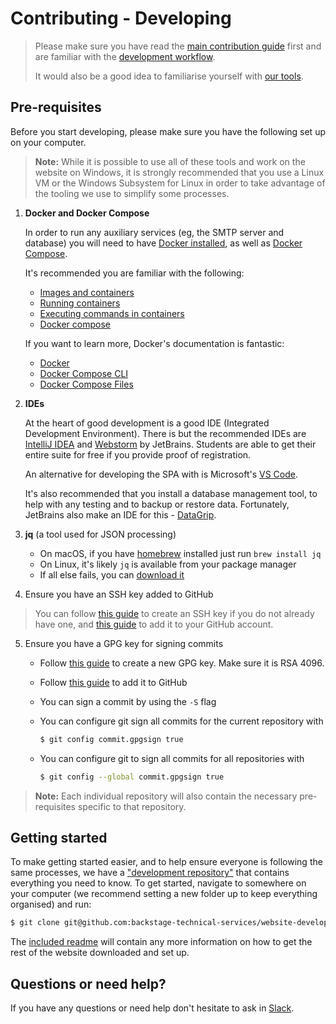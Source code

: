 # Contributing - Developing

> Please make sure you have read the [main contribution
> guide][contributing-main] first and are familiar with the [development
> workflow][contributing-workflow].
>
> It would also be a good idea to familiarise yourself with [our
> tools][contributing-tools].

## Pre-requisites

Before you start developing, please make sure you have the following set
up on your computer.

> **Note:** While it is possible to use all of these tools and work on
> the website on Windows, it is strongly recommended that you use a
> Linux VM or the Windows Subsystem for Linux in order to take advantage
> of the tooling we use to simplify some processes.

1. **Docker and Docker Compose**

   In order to run any auxiliary services (eg, the SMTP server and
   database) you will need to have [Docker installed][install-docker],
   as well as [Docker Compose][install-docker-compose].

   It's recommended you are familiar with the following:

   * [Images and containers][docker-images-vs-containers]
   * [Running containers][docker-container-run]
   * [Executing commands in containers][docker-container-exec]
   * [Docker compose][docker-compose-docs]

   If you want to learn more, Docker's documentation is fantastic:

   * [Docker][docker-docs]
   * [Docker Compose CLI][docker-docs-compose-cli]
   * [Docker Compose Files][docker-docs-compose-file]

2. **IDEs**

   At the heart of good development is a good IDE (Integrated
   Development Environment). There is but the recommended IDEs are [IntelliJ IDEA][intellij-idea]
   and [Webstorm][intellij-webstorm] by JetBrains. Students are able to
   get their entire suite for free if you provide proof of registration.

   An alternative for developing the SPA with is Microsoft's [VS
   Code][vscode].

   It's also recommended that you install a database management tool, to
   help with any testing and to backup or restore data. Fortunately,
   JetBrains also make an IDE for this - [DataGrip][intellij-datagrip].

3. **jq** (a tool used for JSON processing)

   * On macOS, if you have [homebrew][homebrew] installed just run `brew
     install jq`
   * On Linux, it's likely `jq` is available from your package manager
   * If all else fails, you can [download it][jq]

4.  Ensure you have an SSH key added to GitHub

   > You can follow [this guide][ssh-create] to create an SSH key if you
   > do not already have one, and [this guide][ssh-github] to add it to
   > your GitHub account.

5. Ensure you have a GPG key for signing commits
   * Follow [this guide][gpg-create] to create a new GPG key. Make sure
     it is RSA 4096.
   * Follow [this guide][gpg-github] to add it to GitHub
   * You can sign a commit by using the `-S` flag
   * You can configure git sign all commits for the current repository
     with

     ```sh
     $ git config commit.gpgsign true 
     ```
   * You can configure git to sign all commits for all repositories with

     ```sh
     $ git config --global commit.gpgsign true
     ```

<!--6. Make sure you have an account in our nonprod-->
<!--   [Keycloak](../Our%20Tools.md#keycloak) realm. You can ask in Slack if-->
<!--   you're not sure.-->

> **Note:** Each individual repository will also contain the necessary
> pre-requisites specific to that repository.

## Getting started

To make getting started easier, and to help ensure everyone is following
the same processes, we have a ["development
repository"][development-repo] that contains everything you need to
know. To get started, navigate to somewhere on your computer (we
recommend setting a new folder up to keep everything organised) and run:

```sh
$ git clone git@github.com:backstage-technical-services/website-development.git development
```

The [included readme][development-readme] will contain any more
information on how to get the rest of the website downloaded and set up.

## Questions or need help?

If you have any questions or need help don't hesitate to ask in
[Slack][slack].

[contributing-main]: ../../Contributing.md
[contributing-workflow]: ./Development%20Workflow.md
[contributing-tools]: ../Our%20Tools.md
[install-docker]: https://docs.docker.com/install
[install-docker-compose]: https://docs.docker.com/compose/install
[intellij-idea]: https://www.jetbrains.com/idea/download
[intellij-webstorm]: https://www.jetbrains.com/webstorm/download
[intellij-datagrip]: https://www.jetbrains.com/datagrip/download
[vscode]: https://code.visualstudio.com/download
[docker-compose-docs]: https://docs.docker.com/compose
[docker-container-exec]: https://docs.docker.com/engine/reference/commandline/container_exec
[docker-docs-compose-file]: https://docs.docker.com/compose/compose-file
[docker-docs-compose-cli]: https://docs.docker.com/compose/reference
[docker-docs]: https://docs.docker.com/engine/reference/commandline/cli
[docker-container-run]: https://docs.docker.com/engine/reference/commandline/container_run
[docker-images-vs-containers]: https://stackoverflow.com/a/23736802
[development-repo]: https://github.com/backstage-technical-services/website-development
[development-readme]: https://github.com/backstage-technical-services/website-development/blob/master/readme.md
[slack]: https://bts-website.slack.com
[homebrew]: https://brew.sh
[jq]: https://stedolan.github.io/jq
[ssh-create]: https://docs.github.com/en/github/authenticating-to-github/generating-a-new-ssh-key-and-adding-it-to-the-ssh-agent
[ssh-github]: https://docs.github.com/en/github/authenticating-to-github/adding-a-new-ssh-key-to-your-github-account
[gpg-create]: https://docs.github.com/en/github/authenticating-to-github/generating-a-new-gpg-key
[gpg-github]: https://docs.github.com/en/github/authenticating-to-github/adding-a-new-gpg-key-to-your-github-account

